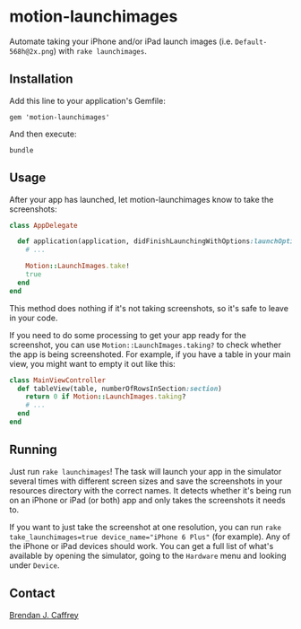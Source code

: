 # motion-launchimages

Automate taking your iPhone and/or iPad launch images (i.e. `Default-568h@2x.png`) with `rake launchimages`.

## Installation

Add this line to your application's Gemfile:

    gem 'motion-launchimages'

And then execute:

    bundle

## Usage

After your app has launched, let motion-launchimages know to take the screenshots:

```ruby
class AppDelegate

  def application(application, didFinishLaunchingWithOptions:launchOptions)
    # ...

    Motion::LaunchImages.take!
    true
  end
end
```

This method does nothing if it's not taking screenshots, so it's safe to leave in your code.

If you need to do some processing to get your app ready for the screenshot, you can use `Motion::LaunchImages.taking?` to check whether the app is being screenshoted. For example, if you have a table in your main view, you might want to empty it out like this:

```ruby
class MainViewController
  def tableView(table, numberOfRowsInSection:section)
    return 0 if Motion::LaunchImages.taking?
    # ...
  end
end
```

## Running

Just run `rake launchimages`! The task will launch your app in the simulator several times with different screen sizes and save the screenshots in your resources directory with the correct names. It detects whether it's being run on an iPhone or iPad (or both) app and only takes the screenshots it needs to.

If you want to just take the screenshot at one resolution, you can run `rake take_launchimages=true device_name="iPhone 6 Plus"` (for example). Any of the iPhone or iPad devices should work. You can get a full list of what's available by opening the simulator, going to the `Hardware` menu and looking under `Device`.

## Contact

[Brendan J. Caffrey](http://brendan.jcaffrey.com/)
